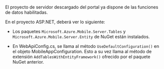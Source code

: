 El proyecto de servidor descargado del portal ya dispone de las funciones de datos habilitadas.

En el proyecto ASP.NET, deberá ver lo siguiente:

* Los paquetes `Microsoft.Azure.Mobile.Server.Tables` y `Microsoft.Azure.Mobile.Server.Entity` de NuGet están instalados.

* En WebApiConfig.cs, se llama al método `UseDefaultConfiguration()` en el objeto MobileAppConfiguration. Esto a su vez llama al método de extensión `AddTablesWithEntityFramework()` ofrecido por el paquete NuGet anterior.

<!---HONumber=August15_HO6-->